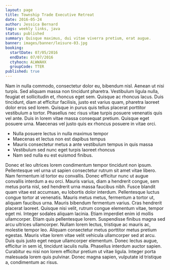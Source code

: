```yaml
---
layout: page
title: Township Trade Executive Retreat
date: 2016-05-24
author: Jessica Bernard
tags: weekly links, java
status: published
summary: Quisque maximus, dui vitae viverra pretium, erat augue.
banner: images/banner/leisure-03.jpg
booking:
  startDate: 07/05/2016
  endDate: 07/07/2016
  ctyhocn: ALWWAHX
  groupCode: TTER
published: true
---
```

Nam in nulla commodo, consectetur dolor eu, bibendum nisl. Aenean ut nisi turpis. Sed aliquam massa non tincidunt pharetra. Vestibulum ligula nulla, feugiat et sollicitudin et, rhoncus eget sem. Quisque ac rhoncus lacus. Duis tincidunt, diam at efficitur facilisis, justo est varius quam, pharetra laoreet dolor eros sed lorem. Quisque in purus quis tellus placerat porttitor vestibulum a tortor. Phasellus nec risus vitae turpis posuere venenatis quis vel ante. Duis in lorem vitae massa consequat pretium. Quisque eget posuere urna. Maecenas vel justo quis ex rhoncus posuere in vitae orci.

* Nulla posuere lectus in nulla maximus tempor
* Maecenas et lectus non est dapibus tempus
* Mauris consectetur metus a ante vestibulum tempus in quis massa
* Vestibulum sed nunc eget turpis laoreet rhoncus
* Nam sed nulla eu est euismod finibus.

Donec et leo ultrices lorem condimentum tempor tincidunt non ipsum. Pellentesque vel urna ut sapien consectetur rutrum sit amet vitae libero. Nam fermentum id tortor eu convallis. Donec efficitur nunc ut augue convallis interdum a eu orci. Mauris varius, diam a hendrerit congue, sem metus porta nisl, sed hendrerit urna massa faucibus nibh. Fusce blandit quam vitae est accumsan, eu lobortis dolor interdum. Pellentesque luctus congue tortor at venenatis. Mauris metus metus, fermentum a tortor ut, aliquam faucibus urna. Mauris bibendum fermentum varius. Cras hendrerit placerat laoreet. Quisque nisi velit, rutrum congue elementum vitae, tempor eget mi. Integer sodales aliquam lacinia. Etiam imperdiet enim id mollis ullamcorper. Etiam quis pellentesque lorem. Suspendisse finibus magna sed arcu ultrices ullamcorper. Nullam lorem lectus, tristique ac mauris ac, molestie tempor leo.
Aliquam consectetur metus porttitor metus pretium egestas. Mauris vitae lorem vitae velit vehicula ullamcorper sed at arcu. Duis quis justo eget neque ullamcorper elementum. Donec lectus augue, efficitur in sem id, tincidunt iaculis nulla. Phasellus interdum auctor sapien. Curabitur eu nisi non lorem efficitur pretium ut vitae ligula. Integer porta malesuada lorem quis pulvinar. Donec magna sapien, vulputate id tristique a, condimentum ac risus.
